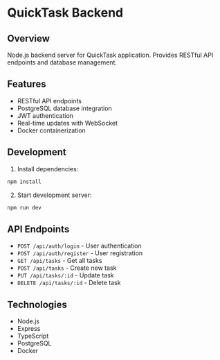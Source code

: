 # QuickTask Backend

## Overview
Node.js backend server for QuickTask application. Provides RESTful API endpoints and database management.

## Features
- RESTful API endpoints
- PostgreSQL database integration
- JWT authentication
- Real-time updates with WebSocket
- Docker containerization

## Development
1. Install dependencies:
```bash
npm install
```

2. Start development server:
```bash
npm run dev
```

## API Endpoints
- `POST /api/auth/login` - User authentication
- `POST /api/auth/register` - User registration
- `GET /api/tasks` - Get all tasks
- `POST /api/tasks` - Create new task
- `PUT /api/tasks/:id` - Update task
- `DELETE /api/tasks/:id` - Delete task

## Technologies
- Node.js
- Express
- TypeScript
- PostgreSQL
- Docker 